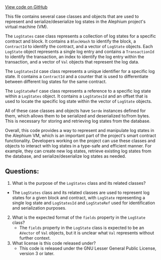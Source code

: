 [View code on GitHub](https://github.com/alephium/alephium/protocol/src/main/scala/org/alephium/protocol/vm/LogStates.scala)

This file contains several case classes and objects that are used to represent and serialize/deserialize log states in the Alephium project's virtual machine (VM). 

The `LogStates` case class represents a collection of log states for a specific contract and block. It contains a `BlockHash` to identify the block, a `ContractId` to identify the contract, and a vector of `LogState` objects. Each `LogState` object represents a single log entry and contains a `TransactionId` to identify the transaction, an index to identify the log entry within the transaction, and a vector of `Val` objects that represent the log data.

The `LogStatesId` case class represents a unique identifier for a specific log state. It contains a `ContractId` and a counter that is used to differentiate between different log states for the same contract.

The `LogStateRef` case class represents a reference to a specific log state within a `LogStates` object. It contains a `LogStatesId` and an offset that is used to locate the specific log state within the vector of `LogState` objects.

All of these case classes and objects have `Serde` instances defined for them, which allows them to be serialized and deserialized to/from bytes. This is necessary for storing and retrieving log states from the database.

Overall, this code provides a way to represent and manipulate log states in the Alephium VM, which is an important part of the project's smart contract functionality. Developers working on the project can use these classes and objects to interact with log states in a type-safe and efficient manner. For example, they can create new log states, retrieve existing log states from the database, and serialize/deserialize log states as needed.
## Questions: 
 1. What is the purpose of the `LogStates` class and its related classes?
   - The `LogStates` class and its related classes are used to represent log states for a given block and contract, with `LogState` representing a single log state and `LogStatesId` and `LogStateRef` used for identification and serialization purposes.
2. What is the expected format of the `fields` property in the `LogState` class?
   - The `fields` property in the `LogState` class is expected to be an `AVector` of `Val` objects, but it is unclear what `Val` represents without further context.
3. What license is this code released under?
   - This code is released under the GNU Lesser General Public License, version 3 or later.